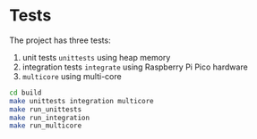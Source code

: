 # Tests

The project has three tests:

1. unit tests `unittests` using heap memory
2. integration tests `integrate` using Raspberry Pi Pico hardware
3. `multicore` using multi-core

```bash
cd build
make unittests integration multicore
make run_unittests
make run_integration
make run_multicore
```
